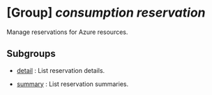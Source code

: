 # [Group] _consumption reservation_

Manage reservations for Azure resources.

## Subgroups

- [detail](/Commands/consumption/reservation/detail/readme.md)
: List reservation details.

- [summary](/Commands/consumption/reservation/summary/readme.md)
: List reservation summaries.
